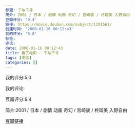 ```yaml
---
标题: 千与千寻
简介: 2001 / 日本 / 剧情 动画 奇幻 / 宫崎骏 / 柊瑠美 入野自由
豆瓣评分: '9.4'
链接: https://movie.douban.com/subject/1291561/
创建时间: '2008-01-16 00:12:43'
我的评分: '5.0'
标签:
评论:
date: 2008-01-16 00:12:43
title: 看了电影 - 千与千寻
tags: [电影]
categories: []
---
```


我的评分:5.0

我的评论:

豆瓣评分:9.4

简介:2001 / 日本 / 剧情 动画 奇幻 / 宫崎骏 / 柊瑠美 入野自由

[豆瓣链接](https://movie.douban.com/subject/1291561/)

